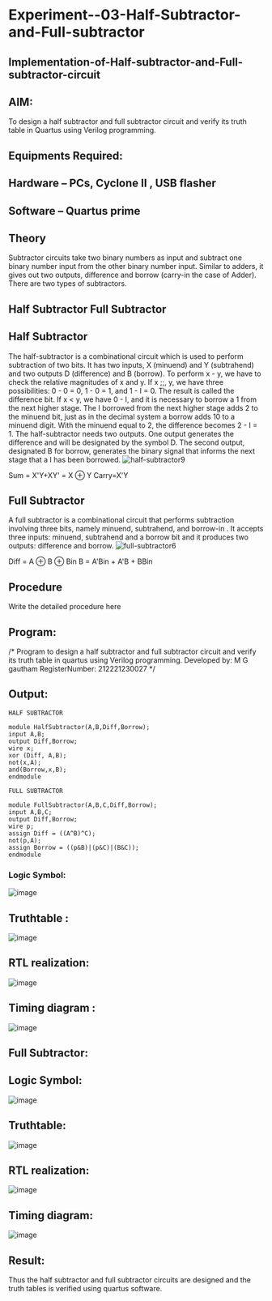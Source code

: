 # Experiment--03-Half-Subtractor-and-Full-subtractor
## Implementation-of-Half-subtractor-and-Full-subtractor-circuit
## AIM:
To design a half subtractor and full subtractor circuit and verify its truth table in Quartus using Verilog programming.

## Equipments Required:
## Hardware – PCs, Cyclone II , USB flasher
## Software – Quartus prime
## Theory
Subtractor circuits take two binary numbers as input and subtract one binary number input from the other binary number input. Similar to adders, it gives out two outputs, difference and borrow (carry-in the case of Adder). There are two types of subtractors.

## Half Subtractor Full Subtractor
## Half Subtractor
The half-subtractor is a combinational circuit which is used to perform subtraction of two bits. It has two inputs, X (minuend) and Y (subtrahend) and two outputs D (difference) and B (borrow). To perform x - y, we have to check the relative magnitudes of x and y. If x ;;, y, we have three possibilities: 0 - 0 = 0, 1 - 0 = 1, and 1 - I = 0. The result is called the difference bit. If x < y, we have 0 - I, and it is necessary to borrow a 1 from the next higher stage. The I borrowed from the next higher stage adds 2 to the minuend bit, just as in the decimal system a borrow adds 10 to a minuend digit. With the minuend equal to 2, the difference becomes 2 - I = 1. The half-subtractor needs two outputs. One output generates the difference and will be designated by the symbol D. The second output, designated B for borrow, generates the binary signal that informs the next stage that a I has been borrowed.
![half-subtractor9](https://user-images.githubusercontent.com/36288975/166112538-58c3bc7c-ee5d-4e6a-ac8d-8e8328efe27a.png)


Sum = X'Y+XY' = X ⊕ Y
Carry=X'Y

## Full Subtractor
A full subtractor is a combinational circuit that performs subtraction involving three bits, namely minuend, subtrahend, and borrow-in . It accepts three inputs: minuend, subtrahend and a borrow bit and it produces two outputs: difference and borrow. 
![full-subtractor6](https://user-images.githubusercontent.com/36288975/166112541-24c68359-3de8-4674-ae22-8272ffc385ed.png)


Diff = A ⊕ B ⊕ Bin B = A'Bin + A'B + BBin

## Procedure



Write the detailed procedure here 


## Program:
/*
Program to design a half subtractor and full subtractor circuit and verify its truth table in quartus using Verilog programming.
Developed by: M G gautham 
RegisterNumber:  212221230027
*/

## Output:
```
HALF SUBTRACTOR

module HalfSubtractor(A,B,Diff,Borrow);
input A,B;
output Diff,Borrow;
wire x;
xor (Diff, A,B);
not(x,A);
and(Borrow,x,B);
endmodule

FULL SUBTRACTOR

module FullSubtractor(A,B,C,Diff,Borrow);
input A,B,C;
output Diff,Borrow;
wire p;
assign Diff = ((A^B)^C);
not(p,A);
assign Borrow = ((p&B)|(p&C)|(B&C));
endmodule
```
### Logic Symbol:
![image](https://user-images.githubusercontent.com/94810884/196045329-731151ab-bd9d-410a-b9db-95ef2761c798.png)


## Truthtable :
![image](https://user-images.githubusercontent.com/94810884/196045364-31c7f2ab-c3f6-4a8e-8292-888bfb6a76c8.png)


##  RTL realization:
![image](https://user-images.githubusercontent.com/94810884/196045389-4d6d798b-1fd5-4400-9bdc-ecebc64503f7.png)

## Timing diagram :
![image](https://user-images.githubusercontent.com/94810884/196045405-3ff1f4da-22d4-42e8-aaae-687c449cdee9.png)

## Full Subtractor:

## Logic Symbol:
![image](https://user-images.githubusercontent.com/94810884/196045486-c4838149-620b-4e74-848b-12410caa2c91.png)

## Truthtable:
![image](https://user-images.githubusercontent.com/94810884/196045514-90a320e4-f2ca-4cab-a41f-6fc022c049b8.png)

## RTL realization:
![image](https://user-images.githubusercontent.com/94810884/196045559-7bd4bd8a-bd0e-4141-a492-3cb5a6dee066.png)

## Timing diagram:
![image](https://user-images.githubusercontent.com/94810884/196045579-3d732baa-a9b4-4b06-a521-bb4580ee8e83.png)




## Result:
Thus the half subtractor and full subtractor circuits are designed and the truth tables is verified using quartus software.
